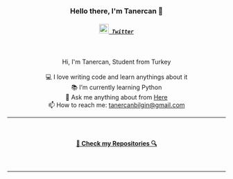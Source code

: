 <h3 align="center">Hello there, I'm Tanercan 👋</h3>
<h5 align="center">
  <code><a href="https://twitter.com/ttanercann" title="Twitter Profile"><img width="22" src="https://seeklogo.com/images/T/twitter-icon-square-logo-108D17D373-seeklogo.com.png"> Twitter</a></code>
</h5>
<br>
<p align="center">
  Hi, I'm Tanercan, Student from Turkey
  <br>
  <br>
  💻 I love writing code and learn anythings about it
  <br>
  📚 I’m currently learning Python
  <br>
  💬 Ask me anything about from <a href="https://github.com/tanercanbilgin/tanercanbilgin/issues" title="Issues">Here</a>
  <br>
  📫 How to reach me: <a href="mailto: tanercanbilgin@gmail.com">tanercanbilgin@gmail.com</a>
</p>

<hr>
<br>
<h4 align="center"><a href=https://github.com/tanercanbilgin?tab=repositories" title="Show Repositories">🔎 Check my Repositories 🔍</a></h4>
<br>
<hr>
<br>
